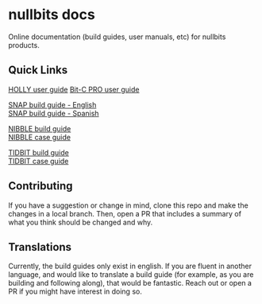 # nullbits docs
Online documentation (build guides, user manuals, etc) for nullbits products. 

## Quick Links
[HOLLY user guide](holly/user_guide_en.md)
[Bit-C PRO user guide](bit-c-pro/user_guide_en.md)

[SNAP build guide - English](snap/build_guide_en.md)  
[SNAP build guide - Spanish](snap/build_guide_es.md)  

[NIBBLE build guide](nibble/build_guide_en.md)  
[NIBBLE case guide](nibble/case_build_guide.md)  

[TIDBIT build guide](tidbit/build_guide_en.md)  
[TIDBIT case guide](tidbit/case_build_guide.md)  

## Contributing
If you have a suggestion or change in mind, clone this repo and make the changes in a local branch. Then, open a PR that includes a summary of what you think should be changed and why. 

## Translations
Currently, the build guides only exist in english. If you are fluent in another language, and would like to translate a build guide (for example, as you are building and following along), that would be fantastic. Reach out or open a PR if you might have interest in doing so.
